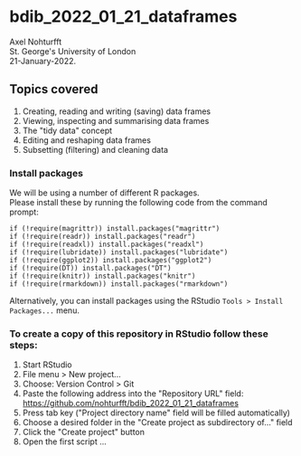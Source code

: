 # bdib_2022_01_21_dataframes

Axel Nohturfft  
St. George's University of London  
21-January-2022. 


## Topics covered  

1. Creating, reading and writing (saving) data frames  
2. Viewing, inspecting and summarising data frames  
3. The "tidy data" concept  
4. Editing and reshaping data frames  
5. Subsetting (filtering) and cleaning data  


### Install packages  

We will be using a number of different R packages.  
Please install these by running the following code from the command prompt:  

```
if (!require(magrittr)) install.packages("magrittr")
if (!require(readr)) install.packages("readr")
if (!require(readxl)) install.packages("readxl")
if (!require(lubridate)) install.packages("lubridate")
if (!require(ggplot2)) install.packages("ggplot2")
if (!require(DT)) install.packages("DT")
if (!require(knitr)) install.packages("knitr")
if (!require(rmarkdown)) install.packages("rmarkdown")
```

Alternatively, you can install packages using the RStudio `Tools > Install Packages...` menu.  

### To create a copy of this repository in RStudio follow these steps:  

1. Start RStudio  
2. File menu > New project...  
3. Choose: Version Control > Git  
4. Paste the following address into the "Repository URL" field: https://github.com/nohturfft/bdib_2022_01_21_dataframes  
5. Press tab key ("Project directory name" field will be filled automatically)  
6. Choose a desired folder in the "Create project as subdirectory of..." field  
7. Click the "Create project" button  
8. Open the first script ...

